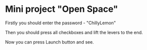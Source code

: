 # Mini project "Open Space"

Firstly you should enter the password - "ChillyLemon"

Then you should press all checkboxes and lift the levers to the end.

Now you can press Launch button and see.
